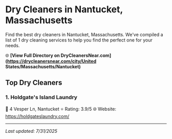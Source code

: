# Dry Cleaners in Nantucket, Massachusetts

Find the best dry cleaners in Nantucket, Massachusetts. We've compiled a list of 1 dry cleaning services to help you find the perfect one for your needs.

🌐 **[View Full Directory on DryCleanersNear.com](https://drycleanersnear.com/city/United States/Massachusetts/Nantucket)**

## Top Dry Cleaners

### 1. Holdgate's Island Laundry
📍 4 Vesper Ln, Nantucket
⭐ Rating: 3.9/5
🌐 Website: https://holdgateslaundry.com/


---

*Last updated: 7/31/2025*
